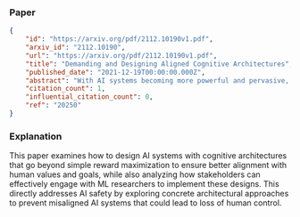 ### Paper

```json
{
	"id": "https://arxiv.org/pdf/2112.10190v1.pdf",
	"arxiv_id": "2112.10190",
	"url": "https://arxiv.org/pdf/2112.10190v1.pdf",
	"title": "Demanding and Designing Aligned Cognitive Architectures",
	"published_date": "2021-12-19T00:00:00.000Z",
	"abstract": "With AI systems becoming more powerful and pervasive, there is increasing debate about keeping their actions aligned with the broader goals and needs of humanity. This multi-disciplinary and multi-stakeholder debate must resolve many issues, here we examine three of them. The first issue is to clarify what demands stakeholders might usefully make on the designers of AI systems, useful because the technology exists to implement them. We make this technical topic more accessible by using the framing of cognitive architectures. The second issue is to move beyond an analytical framing that treats useful intelligence as being reward maximization only. To support this move, we define several AI cognitive architectures that combine reward maximization with other technical elements designed to improve alignment. The third issue is how stakeholders should calibrate their interactions with modern machine learning researchers. We consider how current fashions in machine learning create a narrative pull that participants in technical and policy discussions should be aware of, so that they can compensate for it. We identify several technically tractable but currently unfashionable options for improving AI alignment.",
	"citation_count": 1,
	"influential_citation_count": 0,
	"ref": "20250"
}
```

### Explanation

This paper examines how to design AI systems with cognitive architectures that go beyond simple reward maximization to ensure better alignment with human values and goals, while also analyzing how stakeholders can effectively engage with ML researchers to implement these designs. This directly addresses AI safety by exploring concrete architectural approaches to prevent misaligned AI systems that could lead to loss of human control.
